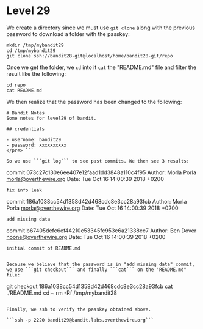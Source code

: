 # Level 29

We create a directory since we must use ```git clone``` along with the previous password to download a folder with the passkey:  

```
mkdir /tmp/mybandit29
cd /tmp/mybandit29
git clone ssh://bandit28-git@localhost/home/bandit28-git/repo
```  

Once we get the folder, we ```cd``` into it ```cat``` the "README.md" file and filter the result like the following:  

```
cd repo
cat README.md
```

We then realize that the password has been changed to the following:  

``` <pre>
# Bandit Notes
Some notes for level29 of bandit.

## credentials

- username: bandit29
- password: xxxxxxxxxx
</pre> ```

So we use ```git log``` to see past commits. We then see 3 results:  

```
commit 073c27c130e6ee407e12faad1dd3848a110c4f95
Author: Morla Porla <morla@overthewire.org>
Date:   Tue Oct 16 14:00:39 2018 +0200

    fix info leak

commit 186a1038cc54d1358d42d468cdc8e3cc28a93fcb
Author: Morla Porla <morla@overthewire.org>
Date:   Tue Oct 16 14:00:39 2018 +0200

    add missing data

commit b67405defc6ef44210c53345fc953e6a21338cc7
Author: Ben Dover <noone@overthewire.org>
Date:   Tue Oct 16 14:00:39 2018 +0200

    initial commit of README.md
```

Because we believe that the password is in "add missing data" commit, we use ```git checkout``` and finally ```cat``` on the "README.md" file:  

```
git checkout 186a1038cc54d1358d42d468cdc8e3cc28a93fcb
cat ./README.md
cd ~
rm -Rf /tmp/mybandit28
```

Finally, we ssh to verify the passkey obtained above.

```ssh -p 2220 bandit29@bandit.labs.overthewire.org```
